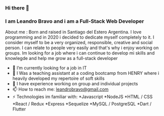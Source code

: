 ### Hi there 👋
### I am Leandro Bravo and i am a Full-Stack Web Developer

<!--
**leobravo5/leobravo5** is a ✨ _special_ ✨ repository because its `README.md` (this file) appears on your GitHub profile.

-->
About me :
  Born and raised in Santiago del Estero Argentina. I love programming and in 2020 i decided to dedicate myself completely to it.
 I consider myself to be a very organized, responsible, creative and social person. I can relate to people very easily and that's why i enjoy working on groups.
Im looking for a job where i can continue to develop mi skills and knowlegde and help me grow as a full-stack developer

- 🔭 I’m currently looking for a job in IT
- 🔭 I Was a teaching assistant at a coding bootcamp from HENRY where i heavily developed my repertoire of soft skills 
- 👯 I have experience working on group and individual projects
- 📫 How to reach me: leandrobravo@gmail.com
- ⚡ Technologies im familiar with:
      *Javascript
      *NodeJS
      *HTML / CSS
      *React / Redux
      *Express
      *Sequelize
      *MySQL / PostgreSQL
      *Dart / Flutter

